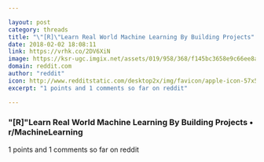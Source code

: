 ```yaml
---

layout: post
category: threads
title: "\"[R]\"Learn Real World Machine Learning By Building Projects"
date: 2018-02-02 18:08:11
link: https://vrhk.co/2DV6XiN
image: https://ksr-ugc.imgix.net/assets/019/958/368/f145bc3658e9c66ee8ae830fff892610_original.jpg?crop=faces&w=560&h=315&fit=crop&v=1517209870&auto=format&q=92&s=3fc10825d88aa40e5666322304f14d40
domain: reddit.com
author: "reddit"
icon: http://www.redditstatic.com/desktop2x/img/favicon/apple-icon-57x57.png
excerpt: "1 points and 1 comments so far on reddit"

---
```


### "[R]"Learn Real World Machine Learning By Building Projects • r/MachineLearning

1 points and 1 comments so far on reddit
